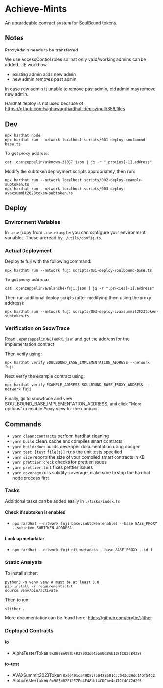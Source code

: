 # Achieve-Mints

An upgradeable contract system for SoulBound tokens.

## Notes

ProxyAdmin needs to be transferred

We use AccessControl roles so that only valid/working admins can be added...
IE workflow:

- existing admin adds new admin
- new admin removes past admin

In case new admin is unable to remove past admin, old admin may remove new admin.

Hardhat deploy is not used because of:
https://github.com/wighawag/hardhat-deploy/pull/358/files

## Dev

```
npx hardhat node
npx hardhat run --network localhost scripts/001-deploy-soulbound-base.ts
```

To get proxy address:

`cat .openzeppelin/unknown-31337.json | jq -r ".proxies[-1].address"`

Modify the subtoken deployment scripts appropriately, then run:

```
npx hardhat run --network localhost scripts/002-deploy-example-subtoken.ts
npx hardhat run --network localhost scripts/003-deploy-avaxsummit2023token-subtoken.ts
```

## Deploy

### Environment Variables

In `.env` (copy from `.env.example`) you can configure your environment variables. These are read by `./utils/config.ts`.

### Actual Deployment

Deploy to fuji with the following command:

```
npx hardhat run --network fuji scripts/001-deploy-soulbound-base.ts
```

To get proxy address:

`cat .openzeppelin/avalanche-fuji.json | jq -r ".proxies[-1].address"`

Then run additional deploy scripts (after modifying them using the proxy address):

```
npx hardhat run --network fuji scripts/003-deploy-avaxsummit2023token-subtoken.ts
```

### Verification on SnowTrace

Read `.openzeppelin/NETWORK.json` and get the address for the implementation contract

Then verify using:

```
npx hardhat verify SOULBOUND_BASE_IMPLEMENTATION_ADDRESS --network fuji
```

Next verify the example contract using:


```
npx hardhat verify EXAMPLE_ADDRESS SOULBOUND_BASE_PROXY_ADDRESS --network fuji
```

Finally, go to snowtrace and view SOULBOUND_BASE_IMPLEMENTATION_ADDRESS, and click "More options" to enable Proxy view for the contract.


## Commands

- `yarn clean:contracts` perform hardhat cleaning
- `yarn build` clears cache and compiles smart contracts
- `yarn build:docs` builds developer documentation using docgen
- `yarn test [test file(s)]` runs the unit tests specified
- `yarn size` reports the size of your compiled smart contracts in KB
- `yarn prettier:check` checks for prettier issues
- `yarn prettier:lint` fixes prettier issues
- `yarn coverage` runs solidity-coverage, make sure to stop the hardhat node process first

### Tasks

Additional tasks can be added easily in `./tasks/index.ts` 

#### Check if subtoken is enabled

- `npx hardhat --network fuji base:subtoken:enabled --base BASE_PROXY --subtoken SUBTOKEN_ADDRESS`

#### Look up metadata:

- `npx hardhat --network fuji nft:metadata --base BASE_PROXY --id 1`

### Static Analysis

To install slither:

```
python3 -m venv venv # must be at least 3.8
pip install -r requirements.txt
source venv/bin/activate
```

Then to run:

```
slither .
```

More documentation can be found here: https://github.com/crytic/slither


### Deployed Contracts

#### io

* AlphaTesterToken `0x8B9EA099bF837903d0456A0d8Ab118fC022B4382`

#### io-test

* AVAXSummit2023Token `0x96491ca49D8275042E581Cbc043d29dd14Df54C2`
* AlphaTesterToken `0x985b62F52E7Fc4F48bbf4CDCbe4c472f4C72d29B`

